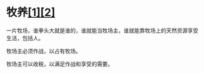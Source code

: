 # 牧养[[1]](./appendices/artificial-cowboy.md)[[2]](./appendices/interstellar-migration.md)

一片牧场，谁拳头大就是谁的，谁就能当牧场主，谁就能靠牧场上的天然资源享受生活，包括人。

牧场主必须作战，以占有牧场。

牧场主可以收税，以满足作战和享受的需要。
